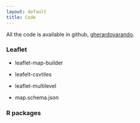 ```yaml
---
layout: default
title: Code
---
```


All the code is available in github, [gherardovarando](https://github.com/gherardovarando?tab=repositories).  

### Leaflet 

- leaflet-map-builder

- leafelt-csvtiles

- leaflet-multilevel 

- map.schema.json 

### R packages


### 
